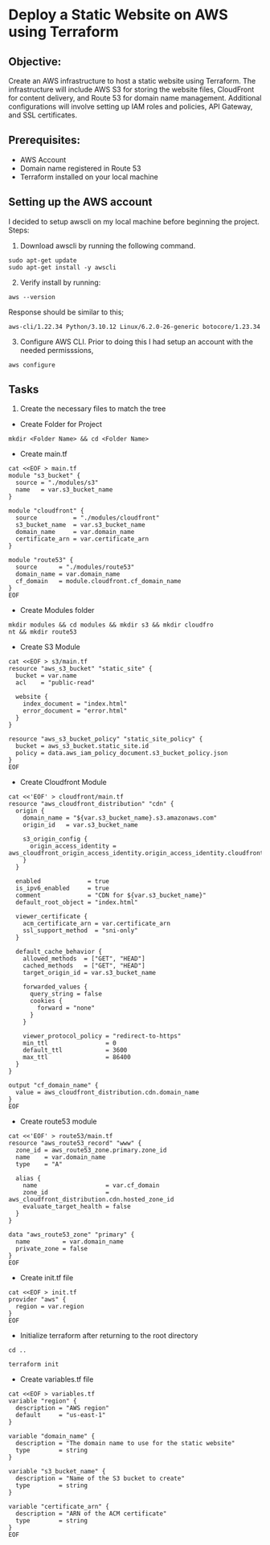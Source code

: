# Deploy a Static Website on AWS using Terraform

## Objective:
Create an AWS infrastructure to host a static website using Terraform. The infrastructure will include AWS S3 for storing the website files, CloudFront for content delivery, and Route 53 for domain name management. Additional configurations will involve setting up IAM roles and policies, API Gateway, and SSL certificates.
## Prerequisites:
- AWS Account
- Domain name registered in Route 53
- Terraform installed on your local machine
## Setting up the AWS account
I decided to setup awscli on my local machine before beginning the project. Steps:
1. Download awscli by running the following command.
```
sudo apt-get update
sudo apt-get install -y awscli
```
2. Verify install by running:
```
aws --version
```
Response should be similar to this;
```
aws-cli/1.22.34 Python/3.10.12 Linux/6.2.0-26-generic botocore/1.23.34
```
3. Configure AWS CLI. Prior to doing this I had setup an account with the needed permisssions,
```
aws configure
```
## Tasks
1. Create the necessary files to match the tree
  * Create Folder for Project
  ```
  mkdir <Folder Name> && cd <Folder Name>
  ```
  * Create main.tf
  ```
  cat <<EOF > main.tf
  module "s3_bucket" {
    source = "./modules/s3"
    name   = var.s3_bucket_name
  }

  module "cloudfront" {
    source          = "./modules/cloudfront"
    s3_bucket_name  = var.s3_bucket_name
    domain_name     = var.domain_name
    certificate_arn = var.certificate_arn
  }

  module "route53" {
    source      = "./modules/route53"
    domain_name = var.domain_name
    cf_domain   = module.cloudfront.cf_domain_name
  }
  EOF
  ```
  * Create Modules folder
  ```
  mkdir modules && cd modules && mkdir s3 && mkdir cloudfro
  nt && mkdir route53
  ```
  * Create S3 Module
  ```
  cat <<EOF > s3/main.tf
  resource "aws_s3_bucket" "static_site" {
    bucket = var.name
    acl    = "public-read"

    website {
      index_document = "index.html"
      error_document = "error.html"
    }
  }

  resource "aws_s3_bucket_policy" "static_site_policy" {
    bucket = aws_s3_bucket.static_site.id
    policy = data.aws_iam_policy_document.s3_bucket_policy.json
  }
  EOF
  ```
  * Create Cloudfront Module
  ```
  cat <<'EOF' > cloudfront/main.tf
  resource "aws_cloudfront_distribution" "cdn" {
    origin {
      domain_name = "${var.s3_bucket_name}.s3.amazonaws.com"
      origin_id   = var.s3_bucket_name

      s3_origin_config {
        origin_access_identity = aws_cloudfront_origin_access_identity.origin_access_identity.cloudfront_access_identity_path
      }
    }

    enabled             = true
    is_ipv6_enabled     = true
    comment             = "CDN for ${var.s3_bucket_name}"
    default_root_object = "index.html"

    viewer_certificate {
      acm_certificate_arn = var.certificate_arn
      ssl_support_method  = "sni-only"
    }

    default_cache_behavior {
      allowed_methods  = ["GET", "HEAD"]
      cached_methods   = ["GET", "HEAD"]
      target_origin_id = var.s3_bucket_name

      forwarded_values {
        query_string = false
        cookies {
          forward = "none"
        }
      }

      viewer_protocol_policy = "redirect-to-https"
      min_ttl                = 0
      default_ttl            = 3600
      max_ttl                = 86400
    }
  }

  output "cf_domain_name" {
    value = aws_cloudfront_distribution.cdn.domain_name
  }
  EOF
  ```
  * Create route53 module
  ```
  cat <<'EOF' > route53/main.tf
  resource "aws_route53_record" "www" {
    zone_id = aws_route53_zone.primary.zone_id
    name    = var.domain_name
    type    = "A"

    alias {
      name                   = var.cf_domain
      zone_id                = aws_cloudfront_distribution.cdn.hosted_zone_id
      evaluate_target_health = false
    }
  }

  data "aws_route53_zone" "primary" {
    name         = var.domain_name
    private_zone = false
  }
  EOF
  ```
  * Create init.tf file
  ```
  cat <<EOF > init.tf
  provider "aws" {
    region = var.region
  }
  EOF
  ```
  * Initialize terraform after returning to the root directory
  ```
  cd ..
  ```
  ```
  terraform init
  ```
  * Create variables.tf file


```
cat <<EOF > variables.tf
variable "region" {
  description = "AWS region"
  default     = "us-east-1"
}

variable "domain_name" {
  description = "The domain name to use for the static website"
  type        = string
}

variable "s3_bucket_name" {
  description = "Name of the S3 bucket to create"
  type        = string
}

variable "certificate_arn" {
  description = "ARN of the ACM certificate"
  type        = string
}
EOF
```

